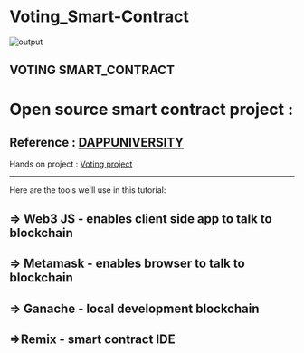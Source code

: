 # Voting_Smart-Contract
![output](https://user-images.githubusercontent.com/74823833/149618056-339b99ac-97aa-4573-9f59-d647e8cb5d98.png)


VOTING SMART_CONTRACT 
---------------------
Open source smart contract project :
==================================

Reference : [DAPPUNIVERSITY](https://www.dappuniversity.com/)
--------------------------------------------------------------
Hands on project : [Voting project](https://github.com/dappuniversity/20_...)
_______________________________________________________________________________

Here are the tools we'll use in this tutorial:

=> Web3 JS - enables client side app to talk to blockchain
-
=> Metamask - enables browser to talk to blockchain
-
=> Ganache - local development blockchain
-
=>Remix - smart contract IDE
-
